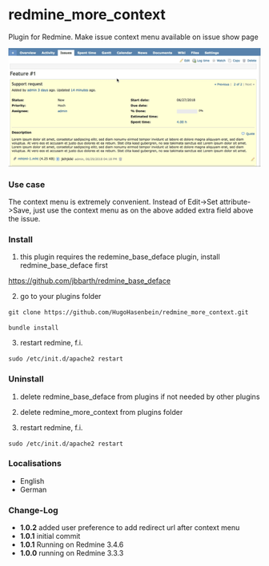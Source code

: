 # redmine_more_context
Plugin for Redmine. Make issue context menu available on issue show page

![Animated GIF that represents a quick overview](/doc/RedmineMoreContext.gif)

### Use case
The context menu is extremely convenient. Instead of Edit->Set attribute->Save, just use the context menu as on the above added extra field above the issue.

### Install

1. this plugin requires the redemine_base_deface plugin, install redmine_base_deface first

https://github.com/jbbarth/redmine_base_deface

2. go to your plugins folder

`git clone https://github.com/HugoHasenbein/redmine_more_context.git`

`bundle install`

3. restart redmine, f.i.

`sudo /etc/init.d/apache2 restart`

### Uninstall

1. delete redmine_base_deface from plugins if not needed by other plugins

2. delete redmine_more_context from plugins folder

3. restart redmine, f.i.

`sudo /etc/init.d/apache2 restart`

### Localisations

* English
* German

### Change-Log

* **1.0.2** added user preference to add redirect url after context menu
* **1.0.1** initial commit
* **1.0.1** Running on Redmine 3.4.6
* **1.0.0** running on Redmine 3.3.3
